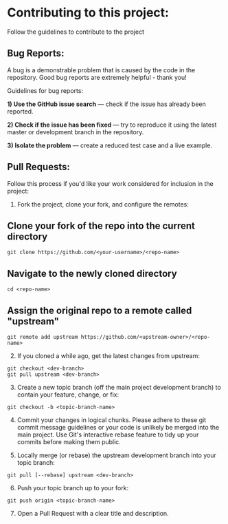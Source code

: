 # Contributing to this project:

Follow the guidelines to contribute to the project

## Bug Reports:

A bug is a demonstrable problem that is caused by the code in the repository. Good bug reports are extremely helpful - thank you!

Guidelines for bug reports:

**1) Use the GitHub issue search**  — check if the issue has already been reported.

**2) Check if the issue has been fixed** — try to reproduce it using the latest master or development branch in the repository.

**3) Isolate the problem** — create a reduced test case and a live example.

## Pull Requests:

Follow this process if you'd like your work considered for inclusion in the project:

1) Fork the project, clone your fork, and configure the remotes:

## Clone your fork of the repo into the current directory
```
git clone https://github.com/<your-username>/<repo-name>
```
## Navigate to the newly cloned directory
```
cd <repo-name>
```
## Assign the original repo to a remote called "upstream"
```
git remote add upstream https://github.com/<upstream-owner>/<repo-name>
```
2) If you cloned a while ago, get the latest changes from upstream:
```
git checkout <dev-branch>
git pull upstream <dev-branch>
```
3) Create a new topic branch (off the main project development branch) to contain your feature, change, or fix:
```
git checkout -b <topic-branch-name>
```
4) Commit your changes in logical chunks. Please adhere to these git commit message guidelines or your code is unlikely be merged into the main project. Use Git's interactive rebase feature to tidy up your commits before making them public.

5) Locally merge (or rebase) the upstream development branch into your topic branch:
```
git pull [--rebase] upstream <dev-branch>
```
6) Push your topic branch up to your fork:
```
git push origin <topic-branch-name>
```
7) Open a Pull Request with a clear title and description.
